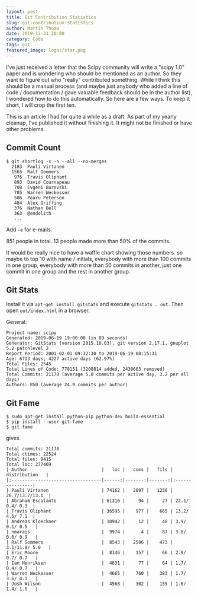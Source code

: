 ```yaml
---
layout: post
title: Git Contribution Statistics
slug: git-contribution-statistics
author: Martin Thoma
date: 2019-12-31 20:00
category: Code
tags: git
featured_image: logos/star.png
---
```

I've just received a letter that the Scipy community will write a "scipy 1.0"
paper and is wondering who should be mentioned as an author. So they want to
figure out who "really" contributed something. While I think this should be a
manual process (and maybe just anybody who added a line of code / documentation
/ gave valuable feedback should be in the author list), I wondered how to do
this automatically. So here are a few ways. To keep it short, I will crop the
first ten.

<div class="info">This is an article I had for quite a while as a draft. As part of my yearly cleanup, I've published it without finishing it. It might not be finished or have other problems.</div>


## Commit Count

```
$ git shortlog -s -n --all --no-merges
  2183  Pauli Virtanen
  1565  Ralf Gommers
   976  Travis Oliphant
   893  David Cournapeau
   708  Evgeni Burovski
   705  Warren Weckesser
   506  Pearu Peterson
   484  Alex Griffing
   376  Nathan Bell
   363  @endolith
   ...
```

Add `-e` for e-mails.

851 people in total. 13 people made more than 50% of the commits.

It would be really nice to have a waffle chart showing those numbers. so maybe
to top 10 with name / initials, everybody with more than 100 commits in one
group, everybody with more than 50 commits in another, just one commit in one
group and the rest in another group.


## Git Stats

Install it via `apt-get install gitstats` and execute `gitstats . out`. Then
open `out/index.html` in a browser.

General:

```
Project name: scipy
Generated: 2019-06-19 19:00:08 (in 89 seconds)
Generator: GitStats (version 2015.10.03), git version 2.17.1, gnuplot 5.2 patchlevel 2
Report Period: 2001-02-01 09:32:30 to 2019-06-19 08:15:31
Age: 6713 days, 4227 active days (62.97%)
Total Files: 2545
Total Lines of Code: 778151 (3208814 added, 2430663 removed)
Total Commits: 21178 (average 5.0 commits per active day, 3.2 per all days)
Authors: 850 (average 24.9 commits per author)
```

## Git Fame

```
$ sudo apt-get install python-pip python-dev build-essential
$ pip install --user git-fame
$ git fame
```

gives

```
Total commits: 21178
Total ctimes: 22524
Total files: 9415
Total loc: 277469
| Author                            |   loc |   coms |   fils |  distribution   |
|:----------------------------------|------:|-------:|-------:|:----------------|
| Pauli Virtanen                    | 74162 |   2897 |   1236 | 26.7/13.7/13.1  |
| Abraham Escalante                 | 61316 |     94 |     27 | 22.1/ 0.4/ 0.3  |
| Travis Oliphant                   | 36595 |    977 |    665 | 13.2/ 4.6/ 7.1  |
| Andreas Kloeckner                 | 10942 |     12 |     48 | 3.9/ 0.1/ 0.5   |
| nmarais                           |  9974 |      4 |     87 | 3.6/ 0.0/ 0.9   |
| Ralf Gommers                      |  8543 |   2506 |    473 | 3.1/11.8/ 5.0   |
| Eric Moore                        |  8146 |    157 |     66 | 2.9/ 0.7/ 0.7   |
| Ian Henriksen                     |  4831 |     77 |     64 | 1.7/ 0.4/ 0.7   |
| Warren Weckesser                  |  4665 |    760 |    383 | 1.7/ 3.6/ 4.1   |
| Josh Wilson                       |  4568 |    302 |    155 | 1.6/ 1.4/ 1.6   |
```
